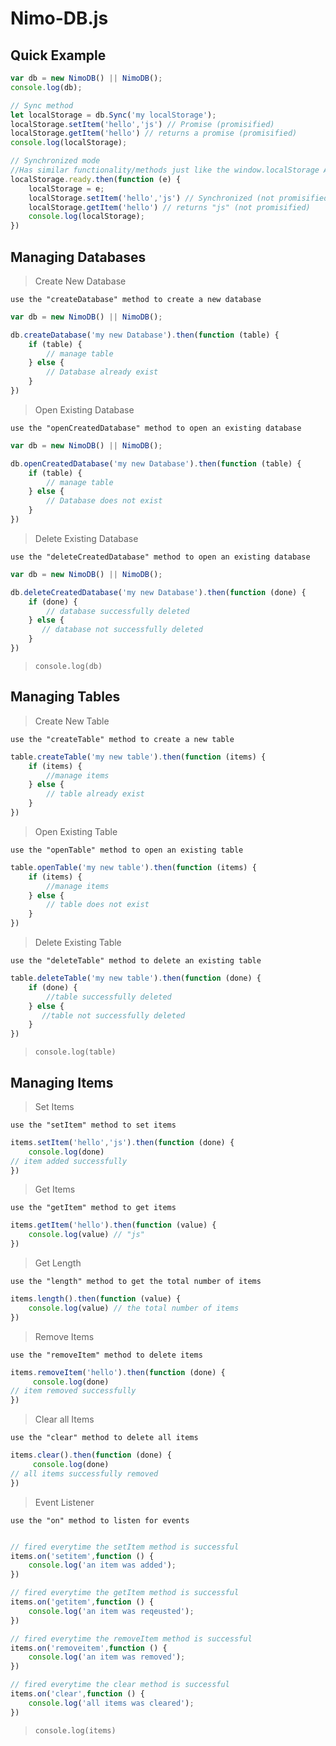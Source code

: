 # Nimo-DB.js

Quick Example
---------------
```js
var db = new NimoDB() || NimoDB();
console.log(db);

// Sync method
let localStorage = db.Sync('my localStorage');
localStorage.setItem('hello','js') // Promise (promisified)
localStorage.getItem('hello') // returns a promise (promisified)
console.log(localStorage);

// Synchronized mode 
//Has similar functionality/methods just like the window.localStorage API.
localStorage.ready.then(function (e) {
    localStorage = e;
    localStorage.setItem('hello','js') // Synchronized (not promisified)
    localStorage.getItem('hello') // returns "js" (not promisified)
    console.log(localStorage);
}) 
```


Managing Databases
--------------------
>Create New Database

`use the "createDatabase" method to create a new database`
```js
var db = new NimoDB() || NimoDB();

db.createDatabase('my new Database').then(function (table) {
    if (table) {
        // manage table
    } else {
        // Database already exist
    }
})

```

>Open Existing Database

`use the "openCreatedDatabase" method to open an existing database`
```js
var db = new NimoDB() || NimoDB();

db.openCreatedDatabase('my new Database').then(function (table) {
    if (table) {
        // manage table
    } else {
        // Database does not exist
    }
})

```

>Delete Existing Database

`use the "deleteCreatedDatabase" method to open an existing database`
```js
var db = new NimoDB() || NimoDB();

db.deleteCreatedDatabase('my new Database').then(function (done) {
    if (done) {
        // database successfully deleted
    } else {
       // database not successfully deleted
    }
})

```
>`console.log(db)`


Managing Tables
-----------------
>Create New Table

`use the "createTable" method to create a new table`
```js
table.createTable('my new table').then(function (items) {
    if (items) {
        //manage items
    } else {
        // table already exist
    }
})
```

>Open Existing Table

`use the "openTable" method to open an existing table`
```js
table.openTable('my new table').then(function (items) {
    if (items) {
        //manage items
    } else {
        // table does not exist
    }
})
```

>Delete Existing Table

`use the "deleteTable" method to delete an existing table`
```js
table.deleteTable('my new table').then(function (done) {
    if (done) {
        //table successfully deleted
    } else {
       //table not successfully deleted
    }
})
```
>`console.log(table)`


Managing Items
----------------
>Set Items

`use the "setItem" method to set items`
```js
items.setItem('hello','js').then(function (done) {
    console.log(done)
// item added successfully
})
```

>Get Items

`use the "getItem" method to get items`
```js
items.getItem('hello').then(function (value) {
    console.log(value) // "js"
})
```

>Get Length

`use the "length" method to get the total number of items`
```js
items.length().then(function (value) {
    console.log(value) // the total number of items
})
```

>Remove Items

`use the "removeItem" method to delete items`
```js
items.removeItem('hello').then(function (done) {
     console.log(done)
// item removed successfully
})
```

>Clear all Items

`use the "clear" method to delete all items`
```js
items.clear().then(function (done) {
     console.log(done)
// all items successfully removed
})
```

>Event Listener

`use the "on" method to listen for events`
```js

// fired everytime the setItem method is successful
items.on('setitem',function () {
    console.log('an item was added');
})

// fired everytime the getItem method is successful
items.on('getitem',function () {
    console.log('an item was reqeusted');
})

// fired everytime the removeItem method is successful
items.on('removeitem',function () {
    console.log('an item was removed');
})

// fired everytime the clear method is successful
items.on('clear',function () {
    console.log('all items was cleared');
})
```
>`console.log(items)`


